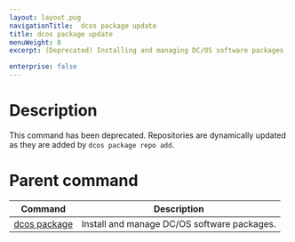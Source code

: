 ```yaml
---
layout: layout.pug
navigationTitle:  dcos package update
title: dcos package update
menuWeight: 8
excerpt: (Deprecated) Installing and managing DC/OS software packages

enterprise: false
---
```



# Description
This command has been deprecated. Repositories are dynamically updated as they are added by `dcos package repo add`.

# Parent command

| Command | Description |
|---------|-------------|
| [dcos package](/mesosphere/dcos/1.11/cli/command-reference/dcos-package/)   | Install and manage DC/OS software packages. |
